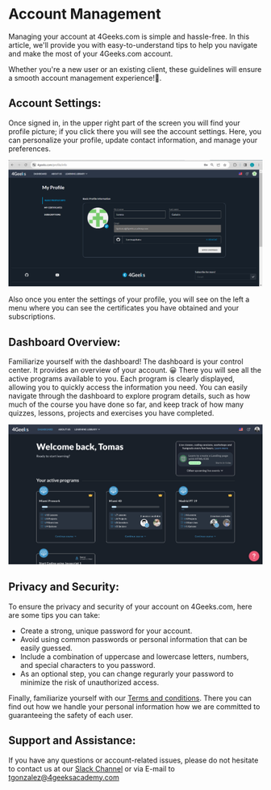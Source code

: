 # Account Management

Managing your account at 4Geeks.com is simple and hassle-free. In this article, we'll provide you with easy-to-understand tips to help you navigate and make the most of your 4Geeks.com account. 

Whether you're a new user or an existing client, these guidelines will ensure a smooth account management experience!🎉.

## Account Settings: 

Once signed in, in the upper right part of the screen you will find your profile picture; if you click there you will see the account settings. Here, you can personalize your profile, update contact information, and manage your preferences.

![profile](../images/my.profile.png)

Also once you enter the settings of your profile, you will see on the left a menu where you can see the certificates you have obtained and your subscriptions.

## Dashboard Overview:

Familiarize yourself with the dashboard! The dashboard is your control center. It provides an overview of your account. 😀 There you will see all the active programs available to you. Each program is clearly displayed, allowing you to quickly access the information you need. You can easily navigate through the dashboard to explore program details, such as how much of the course you have done so far, and keep track of how many quizzes, lessons, projects and exercises you have completed. 

![dashboard](../images/dashboard.png)

## Privacy and Security:

To ensure the privacy and security of your account on 4Geeks.com, here are some tips you can take:
- Create a strong, unique password for your account. 
- Avoid using common passwords or personal information that can be easily guessed. 
- Include a combination of uppercase and lowercase letters, numbers, and special characters to you password.
- As an optional step, you can change regurarly your password to minimize the risk of unauthorized access.

Finally, familiarize yourself with our [Terms and conditions](https://4geeks.com/terms-and-conditions). There you can find out how we handle your personal information how we are committed to guaranteeing the safety of each user. 

## Support and Assistance:

If you have any questions or account-related issues, please do not hesitate to contact us at our [Slack Channel](https://4geeksacademy.slack.com/) or via E-mail to tgonzalez@4geeksacademy.com


